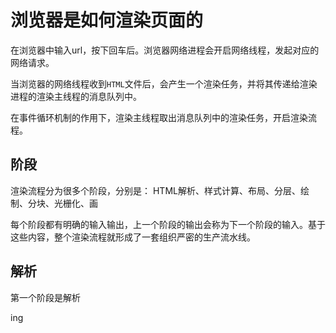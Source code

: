 # 浏览器是如何渲染页面的

在浏览器中输入url，按下回车后。浏览器网络进程会开启网络线程，发起对应的网络请求。

当浏览器的网络线程收到`HTML`文件后，会产生一个渲染任务，并将其传递给渲染进程的渲染主线程的消息队列中。

在事件循环机制的作用下，渲染主线程取出消息队列中的渲染任务，开启渲染流程。

## 阶段

渲染流程分为很多个阶段，分别是： HTML解析、样式计算、布局、分层、绘制、分块、光栅化、画

每个阶段都有明确的输入输出，上一个阶段的输出会称为下一个阶段的输入。基于这些内容，整个渲染流程就形成了一套组织严密的生产流水线。

## 解析

第一个阶段是解析


ing